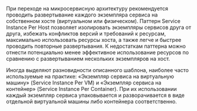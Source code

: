 При переходе на микросервисную архитектуру рекомендуется проводить развертывание каждого экземпляра сервиса на собственном хосте (виртуальном или физическом). Паттерн Service Instance Per Host позволяет изолировать экземпляры сервисов друга от друга, избежать конфликтов версий и требований к ресурсам, максимально использовать ресурсы хоста, а также легче и быстрее проводить повторные развертывания. К недостаткам паттерна можно отнести потенциально менее эффективное использование ресурсов по сравнению с развертыванием нескольких экземпляров на хост.

Иногда выделяют разновидности описанного шаблона, наиболее часто используемые на практике: «Экземпляр сервиса на виртуальную машину» (Service Instance Per VM) и «Экземпляр сервиса на контейнер» (Service Instance Per Container). При их использовании каждый экземпляр сервиса упаковывается и разворачивается в виде отдельной виртуальной машины либо контейнера соответственно.